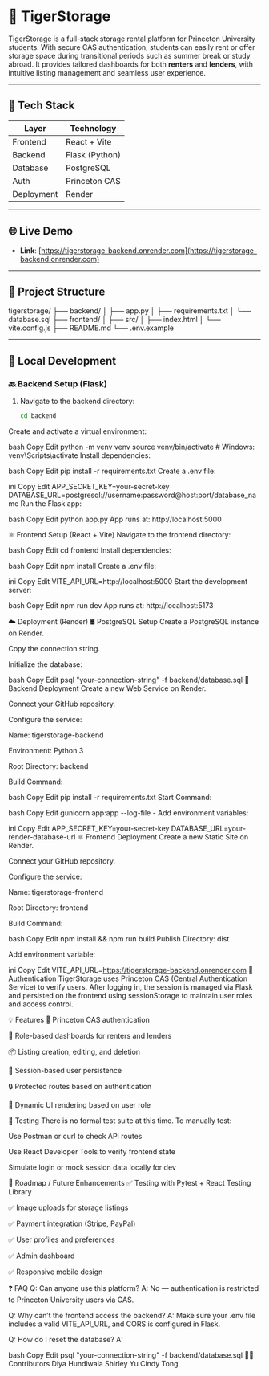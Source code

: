 # 🐯 TigerStorage

TigerStorage is a full-stack storage rental platform for Princeton University students. With secure CAS authentication, students can easily rent or offer storage space during transitional periods such as summer break or study abroad. It provides tailored dashboards for both **renters** and **lenders**, with intuitive listing management and seamless user experience.

---

## 🧰 Tech Stack

| Layer       | Technology      |
|-------------|-----------------|
| Frontend    | React + Vite     |
| Backend     | Flask (Python)   |
| Database    | PostgreSQL       |
| Auth        | Princeton CAS    |
| Deployment  | Render           |

---

## 🌐 Live Demo

- **Link**: [https://tigerstorage-backend.onrender.com](https://tigerstorage-backend.onrender.com)

---

## 📁 Project Structure

tigerstorage/
├── backend/
│ ├── app.py
│ ├── requirements.txt
│ └── database.sql
├── frontend/
│ ├── src/
│ ├── index.html
│ └── vite.config.js
├── README.md
└── .env.example

---

## 🚀 Local Development

### 🔙 Backend Setup (Flask)

1. Navigate to the backend directory:
   ```bash
   cd backend
Create and activate a virtual environment:

bash
Copy
Edit
python -m venv venv
source venv/bin/activate  # Windows: venv\Scripts\activate
Install dependencies:

bash
Copy
Edit
pip install -r requirements.txt
Create a .env file:

ini
Copy
Edit
APP_SECRET_KEY=your-secret-key
DATABASE_URL=postgresql://username:password@host:port/database_name
Run the Flask app:

bash
Copy
Edit
python app.py
App runs at: http://localhost:5000

⚛️ Frontend Setup (React + Vite)
Navigate to the frontend directory:

bash
Copy
Edit
cd frontend
Install dependencies:

bash
Copy
Edit
npm install
Create a .env file:

ini
Copy
Edit
VITE_API_URL=http://localhost:5000
Start the development server:

bash
Copy
Edit
npm run dev
App runs at: http://localhost:5173

☁️ Deployment (Render)
🛢️ PostgreSQL Setup
Create a PostgreSQL instance on Render.

Copy the connection string.

Initialize the database:

bash
Copy
Edit
psql "your-connection-string" -f backend/database.sql
🐍 Backend Deployment
Create a new Web Service on Render.

Connect your GitHub repository.

Configure the service:

Name: tigerstorage-backend

Environment: Python 3

Root Directory: backend

Build Command:

bash
Copy
Edit
pip install -r requirements.txt
Start Command:

bash
Copy
Edit
gunicorn app:app --log-file -
Add environment variables:

ini
Copy
Edit
APP_SECRET_KEY=your-secret-key
DATABASE_URL=your-render-database-url
⚛️ Frontend Deployment
Create a new Static Site on Render.

Connect your GitHub repository.

Configure the service:

Name: tigerstorage-frontend

Root Directory: frontend

Build Command:

bash
Copy
Edit
npm install && npm run build
Publish Directory: dist

Add environment variable:

ini
Copy
Edit
VITE_API_URL=https://tigerstorage-backend.onrender.com
🔐 Authentication
TigerStorage uses Princeton CAS (Central Authentication Service) to verify users. After logging in, the session is managed via Flask and persisted on the frontend using sessionStorage to maintain user roles and access control.

💡 Features
🔐 Princeton CAS authentication

👥 Role-based dashboards for renters and lenders

📦 Listing creation, editing, and deletion

💾 Session-based user persistence

🔒 Protected routes based on authentication

🧭 Dynamic UI rendering based on user role

🧪 Testing
There is no formal test suite at this time. To manually test:

Use Postman or curl to check API routes

Use React Developer Tools to verify frontend state

Simulate login or mock session data locally for dev

📌 Roadmap / Future Enhancements
✅ Testing with Pytest + React Testing Library

✅ Image uploads for storage listings

✅ Payment integration (Stripe, PayPal)

✅ User profiles and preferences

✅ Admin dashboard

✅ Responsive mobile design

❓ FAQ
Q: Can anyone use this platform?
A: No — authentication is restricted to Princeton University users via CAS.

Q: Why can’t the frontend access the backend?
A: Make sure your .env file includes a valid VITE_API_URL, and CORS is configured in Flask.

Q: How do I reset the database?
A:

bash
Copy
Edit
psql "your-connection-string" -f backend/database.sql
👩‍💻 Contributors
Diya Hundiwala
Shirley Yu
Cindy Tong